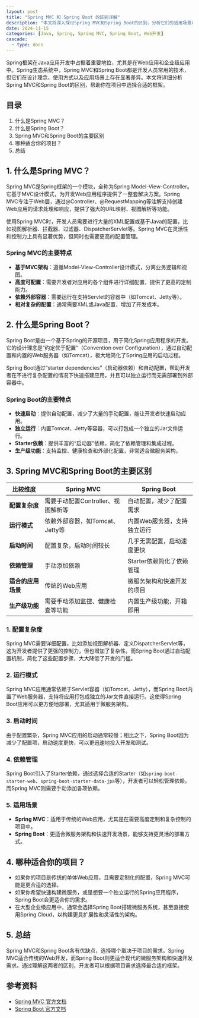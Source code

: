 ```yaml
---
layout: post
title: "Spring MVC 和 Spring Boot 的区别详解"
description: "本文将深入探讨Spring MVC和Spring Boot的区别，分析它们的适用场景以及在开发中的使用差异。"
date: 2024-11-15
categories: [Java, Spring, Spring MVC, Spring Boot, Web开发]
cascade:
  - type: docs
---
```



Spring框架在Java应用开发中占据着重要地位，尤其是在Web应用和企业级应用中。Spring生态系统中，Spring MVC和Spring Boot都是开发人员常用的技术，但它们在设计理念、使用方式以及应用场景上存在显著差异。本文将详细分析Spring MVC和Spring Boot的区别，帮助你在项目中选择合适的框架。

## 目录
1. 什么是Spring MVC？
2. 什么是Spring Boot？
3. Spring MVC和Spring Boot的主要区别
4. 哪种适合你的项目？
5. 总结

## 1. 什么是Spring MVC？

Spring MVC是Spring框架的一个模块，全称为Spring Model-View-Controller。它基于MVC设计模式，为开发Web应用程序提供了一整套解决方案。Spring MVC专注于Web层，通过@Controller、@RequestMapping等注解支持创建Web应用的请求处理和响应，提供了强大的URL映射、视图解析等功能。

使用Spring MVC时，开发人员需要进行大量的XML配置或基于Java的配置，比如视图解析器、拦截器、过滤器、DispatcherServlet等。Spring MVC在灵活性和控制力上具有显著优势，但同时也需要更高的配置管理。

### Spring MVC的主要特点

- **基于MVC架构**：遵循Model-View-Controller设计模式，分离业务逻辑和视图。
- **高度可配置**：需要开发者对应用的各个组件进行详细配置，提供了更高的定制能力。
- **依赖外部容器**：需要运行在支持Servlet的容器中（如Tomcat、Jetty等）。
- **相对复杂的配置**：通常需要XML或Java配置，增加了开发成本。

## 2. 什么是Spring Boot？

Spring Boot是由一个基于Spring的开源项目，用于简化Spring应用程序的开发。它的设计理念是“约定优于配置”（Convention over Configuration），通过自动配置和内置的Web服务器（如Tomcat），极大地简化了Spring应用的启动过程。

Spring Boot通过“starter dependencies”（启动器依赖）和自动配置，帮助开发者在不进行复杂配置的情况下快速搭建应用，并且可以独立运行而无需部署到外部容器中。

### Spring Boot的主要特点

- **快速启动**：提供自动配置，减少了大量的手动配置，能让开发者快速启动应用。
- **独立运行**：内置Tomcat、Jetty等容器，可以打包成一个独立的Jar文件运行。
- **Starter依赖**：提供丰富的“启动器”依赖，简化了依赖管理和集成过程。
- **生产级功能**：支持监控、健康检查和外部化配置，非常适合微服务架构。

## 3. Spring MVC和Spring Boot的主要区别

| 比较维度           | Spring MVC                        | Spring Boot                      |
|-------------------|----------------------------------|----------------------------------|
| **配置复杂度**    | 需要手动配置Controller、视图解析等 | 自动配置，减少了配置需求          |
| **运行模式**      | 依赖外部容器，如Tomcat、Jetty等   | 内置Web服务器，支持独立运行       |
| **启动时间**      | 配置复杂，启动时间较长            | 几乎无需配置，启动速度更快        |
| **依赖管理**      | 手动添加依赖                     | Starter依赖简化了依赖管理         |
| **适合的应用场景**| 传统的Web应用                    | 微服务架构和快速开发的项目       |
| **生产级功能**    | 需要手动添加监控、健康检查等功能  | 内置生产级功能，开箱即用          |

### 1. 配置复杂度
Spring MVC需要详细配置，比如添加视图解析器、定义DispatcherServlet等，这为开发者提供了更强的控制力，但也增加了复杂性。而Spring Boot通过自动配置机制，简化了这些配置步骤，大大降低了开发的门槛。

### 2. 运行模式
Spring MVC应用通常依赖于Servlet容器（如Tomcat、Jetty），而Spring Boot内置了Web服务器，支持将应用打包成独立的Jar文件直接运行。这使得Spring Boot应用可以更方便地部署，尤其适用于微服务架构。

### 3. 启动时间
由于配置繁杂，Spring MVC应用的启动通常较慢；相比之下，Spring Boot因为减少了配置项，启动速度更快，可以更迅速地投入开发和测试。

### 4. 依赖管理
Spring Boot引入了Starter依赖，通过选择合适的Starter（如`spring-boot-starter-web`、`spring-boot-starter-data-jpa`等），开发者可以轻松管理依赖。而Spring MVC则需要手动添加各项依赖。

### 5. 适用场景
- **Spring MVC**：适用于传统的Web应用，尤其是在需要高度定制和复杂控制的项目中。
- **Spring Boot**：更适合微服务架构和快速开发场景，能够支持更灵活的部署方式。

## 4. 哪种适合你的项目？

- 如果你的项目是传统的单体Web应用，且需要定制化的配置，Spring MVC可能是更合适的选择。
- 如果你希望快速构建微服务，或是想要一个独立运行的Spring应用程序，Spring Boot会更适合你的需求。
- 在大型企业级应用中，通常会选择Spring Boot搭建微服务系统，甚至直接使用Spring Cloud，以构建更具扩展性和灵活性的架构。

## 5. 总结

Spring MVC和Spring Boot各有优缺点，选择哪个取决于项目的需求。Spring MVC适合传统的Web开发，而Spring Boot则更适合现代的微服务架构和快速开发需求。通过理解这两者的区别，开发者可以根据项目需求选择最合适的框架。

## 参考资料

- [Spring MVC 官方文档](https://docs.spring.io/spring-framework/docs/current/reference/html/web.html)
- [Spring Boot 官方文档](https://docs.spring.io/spring-boot/docs/current/reference/html/)